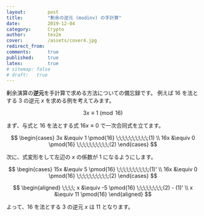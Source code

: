 ```yaml
---
layout:        post
title:         "剰余の逆元 (modinv) の手計算"
date:          2019-12-04
category:      Crypto
author:        tex2e
cover:         /assets/cover4.jpg
redirect_from:
comments:      true
published:     true
latex:         true
# sitemap: false
# draft:   true
---
```


剰余演算の**逆元**を手計算で求める方法についての備忘録です。
例えば $16$ を法とする $3$ の逆元 $x$ を求める例を考えてみます。

$$3x \equiv 1 \pmod{16}$$

まず、与式と $16$ を法とする式 $16x \equiv 0$ で一次合同式を立てます。

$$
\begin{cases}
  3x  &\equiv 1 \pmod{16} \;\;\;\;\;\;\;\;\;\;(1) \\
  16x &\equiv 0 \pmod{16} \;\;\;\;\;\;\;\;\;\;(2)
\end{cases}
$$

次に、式変形をして左辺の $x$ の係数が $1$ になるようにします。

$$
\begin{cases}
  15x &\equiv 5 \pmod{16} \;\;\;\;\;\;\;\;\;\;(1)' \\
  16x &\equiv 0 \pmod{16} \;\;\;\;\;\;\;\;\;\;(2)
\end{cases}
$$

$$
\begin{aligned}
\;\;\;\;
x &\equiv -5 \pmod{16} \;\;\;\;\;\;\;\;(2) - (1)' \\
x &\equiv 11 \pmod{16}
\end{aligned}
$$

よって、$16$ を法とする $3$ の逆元 $x$ は $11$ となります。
